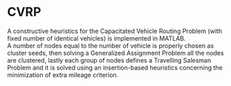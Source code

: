 # CVRP
A constructive heuristics for the Capacitated Vehicle Routing Problem (with fixed number of identical vehicles) is implemented in MATLAB.  
A number of nodes equal to the number of vehicle is properly chosen as cluster seeds, then solving a Generalized Assignment Problem all the nodes are clustered, lastly each group of nodes defines a Travelling Salesman Problem and it is solved using an insertion-based heuristics concerning the minimization of extra mileage criterion.

